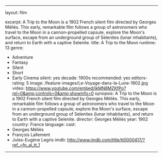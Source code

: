 ---

layout: film

excerpt: A Trip to the Moon is a 1902 French silent film directed by Georges Méliès. This early, remarkable film follows a group of astronomers who travel to the Moon in a cannon-propelled capsule, explore the Moon's surface, escape from an underground group of Selenites (lunar inhabitants), and return to Earth with a captive Selenite.
title: A Trip to the Moon
runtime: 13
genre:
- Adventure
- Fantasy
- Silent
- Short
- Early Cinema
silent: yes
decade: 1900s
recommended: yes
editors-rating: 5
image: /feature-images/Le-Voyage-dans-la-Lune-1902.jpg
video: https://www.youtube.com/embed/ikMN8MZKfPo?rel=0&amp;controls=0&amp;showinfo=0
synopsis: A Trip to the Moon is a 1902 French silent film directed by Georges Méliès. This early, remarkable film follows a group of astronomers who travel to the Moon in a cannon-propelled capsule, explore the Moon's surface, escape from an underground group of Selenites (lunar inhabitants), and return to Earth with a captive Selenite.
director: Georges Méliès
year: 1902
country: France
language: 
cast:
- Georges Méliès
- François Lallement
- Jules-Eugène Legris
imdb: http://www.imdb.com/title/tt0000417/?ref_=fn_al_tt_1

---